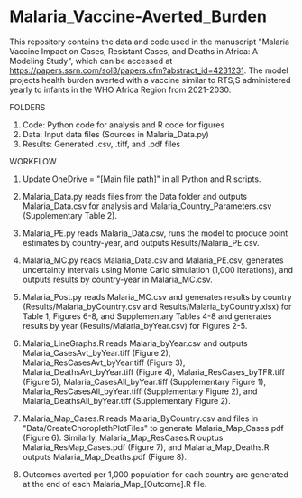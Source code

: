 # Malaria_Vaccine-Averted_Burden

This repository contains the data and code used in the manuscript "Malaria Vaccine Impact on Cases, Resistant Cases, and Deaths in Africa: A Modeling Study", which can be accessed at https://papers.ssrn.com/sol3/papers.cfm?abstract_id=4231231. The model projects health burden averted with a vaccine similar to RTS,S administered yearly to infants in the WHO Africa Region from 2021-2030. 

FOLDERS
1. Code: Python code for analysis and R code for figures 
2. Data: Input data files (Sources in Malaria_Data.py)
3. Results: Generated .csv, .tiff, and .pdf files

WORKFLOW
1. Update OneDrive = "[Main file path]" in all Python and R scripts.

2. Malaria_Data.py reads files from the Data folder and outputs Malaria_Data.csv for analysis and Malaria_Country_Parameters.csv (Supplementary Table 2).

3. Malaria_PE.py reads Malaria_Data.csv, runs the model to produce point estimates by country-year, and outputs Results/Malaria_PE.csv.

4. Malaria_MC.py reads Malaria_Data.csv and Malaria_PE.csv, generates uncertainty intervals using Monte Carlo simulation (1,000 iterations), and outputs results by country-year in Malaria_MC.csv.

5. Malaria_Post.py reads Malaria_MC.csv and generates results by country (Results/Malaria_byCountry.csv and Results/Malaria_byCountry.xlsx) for Table 1, Figures 6-8, and Supplementary Tables 4-8 and generates results by year (Results/Malaria_byYear.csv) for Figures 2-5.

6. Malaria_LineGraphs.R reads Malaria_byYear.csv and outputs Malaria_CasesAvt_byYear.tiff (Figure 2), Malaria_ResCasesAvt_byYear.tiff (Figure 3), Malaria_DeathsAvt_byYear.tiff (Figure 4), Malaria_ResCases_byTFR.tiff (Figure 5), Malaria_CasesAll_byYear.tiff (Supplementary Figure 1), Malaria_ResCasesAll_byYear.tiff (Supplementary Figure 2), and Malaria_DeathsAll_byYear.tiff (Supplementary Figure 2).

7. Malaria_Map_Cases.R reads Malaria_ByCountry.csv and files in "Data/CreateChoroplethPlotFiles" to generate Malaria_Map_Cases.pdf (Figure 6). Similarly, Malaria_Map_ResCases.R ouptus Malaria_ResMap_Cases.pdf (Figure 7), and Malaria_Map_Deaths.R outputs Malaria_Map_Deaths.pdf (Figure 8).

8. Outcomes averted per 1,000 population for each country are generated at the end of each Malaria_Map_[Outcome].R file. 
